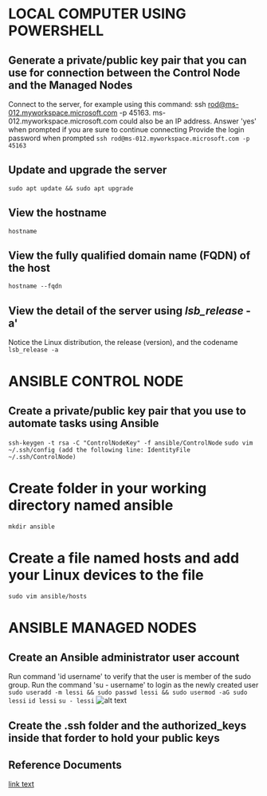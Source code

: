 # LOCAL COMPUTER USING POWERSHELL

## Generate a private/public key pair that you can use for connection between the Control Node and the Managed Nodes
Connect to the server, for example using this command: ssh rod@ms-012.myworkspace.microsoft.com -p 45163.
ms-012.myworkspace.microsoft.com could also be an IP address.
Answer 'yes' when prompted if you are sure to continue connecting
Provide the login password when prompted
```ssh rod@ms-012.myworkspace.microsoft.com -p 45163```

## Update and upgrade the server
```sudo apt update && sudo apt upgrade```

## View the hostname
```hostname```

## View the fully qualified domain name (FQDN) of the host
```hostname --fqdn```

## View the detail of the server using _lsb_release_ -a'
Notice the Linux distribution, the release (version), and the codename
``` lsb_release -a```


# ANSIBLE CONTROL NODE

## Create a private/public key pair that you use to automate tasks using Ansible
```ssh-keygen -t rsa -C "ControlNodeKey" -f ansible/ControlNode```
```sudo vim ~/.ssh/config (add the following line: IdentityFile ~/.ssh/ControlNode)```


# Create folder in your working directory named ansible
```mkdir ansible```

# Create a file named hosts and add your Linux devices to the file
```sudo vim ansible/hosts```


# ANSIBLE MANAGED NODES

## Create an Ansible administrator user account
Run command 'id username' to verify that the user is member of the sudo group.
Run the command 'su - username' to login as the newly created user
```sudo useradd -m lessi && sudo passwd lessi && sudo usermod -aG sudo lessi```
```id lessi```
```su - lessi```
![alt text](image-1.png)

## Create the .ssh folder and the authorized_keys inside that forder to hold your public keys


## Reference Documents
[link text](https://learn.microsoft.com/en-us/microsoft-365/security/defender-endpoint/linux-install-with-ansible?view=o365-worldwide)


